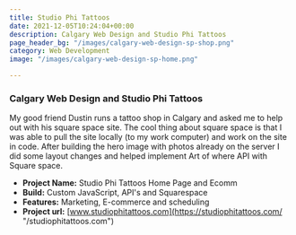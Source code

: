 ```yaml
---
title: Studio Phi Tattoos
date: 2021-12-05T10:24:04+00:00
description: Calgary Web Design and Studio Phi Tattoos
page_header_bg: "/images/calgary-web-design-sp-shop.png"
category: Web Development
image: "/images/calgary-web-design-sp-home.png"

---
```

### Calgary Web Design and Studio Phi Tattoos

My good friend Dustin runs a tattoo shop in Calgary and asked me to help out with his square space site. The cool thing about square space is that I was able to pull the site locally (to my work computer) and work on the site in code. After building the hero image with photos already on the server I did some layout changes and helped implement Art of where API with Square space.

* **Project Name:** Studio Phi Tattoos Home Page and Ecomm
* **Build:** Custom JavaScript, API's and Squarespace
* **Features:** Marketing, E-commerce and scheduling
* **Project url:** [www.studiophitattoos.com](https://studiophitattoos.com/ "/studiophitattoos.com")